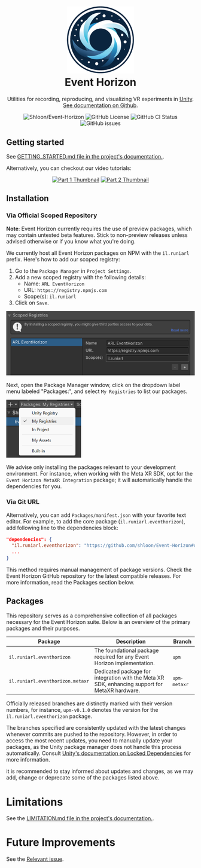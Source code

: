 <h1 align="center">
    <img src="Packages/il.runiarl.eventhorizon/Documentation~/images/event-horizon-logo.png" width="180"/>
    <br>
    Event Horizon
    <br>
</h1>

<p align="center">
    Utilities for recording, reproducing, and visualizing VR experiments in <a href="https://unity.com">Unity</a>. <br/> <a href="Packages/il.runiarl.eventhorizon/Documentation~/">See documentation on Github</a>.
</p>

<p align="center">
    <img alt="Shloon/Event-Horizon" src="https://img.shields.io/badge/shloon-event--horizon-2794d9?style=for-the-badge" />
    <img alt="GitHub License" src="https://img.shields.io/badge/License-MIT/APACHE-548ca4?style=for-the-badge" />
    <img alt="GitHub CI Status" src="https://img.shields.io/github/actions/workflow/status/shloon/Event-Horizon/ci.yml?style=for-the-badge">
    <img alt="GitHub issues" src="https://img.shields.io/github/issues/Shloon/Event-Horizon?style=for-the-badge" />
</p>

## Getting started
See [GETTING_STARTED.md file in the project's documentation.](Packages/il.runiarl.eventhorizon/Documentation~/LIMITATIONS.md).

Alternatively, you can checkout our video tutorials:

<p align="center">
    <a href="https://www.youtube.com/watch?v=Y-a6nUdYZCs"><img alt="Part 1 Thumbnail" src="https://img.youtube.com/vi/Y-a6nUdYZCs/maxresdefault.jpg" width="350"/></a>
    <a href="https://www.youtube.com/watch?v=Dtpcvc3PMVg"><img alt="Part 2 Thumbnail" src="https://img.youtube.com/vi/Dtpcvc3PMVg/maxresdefault.jpg"  width="350"/></a>
</p>

## Installation

### Via Official Scoped Repository
**Note**: Event Horizon currently requires the use of preview packages, which may contain untested beta features. Stick to non-preview releases unless advised otherwise or if you know what you're doing.

We currently host all Event Horizon packages on NPM with the `il.runiarl` prefix. Here's how to add our scoped registry:
1. Go to the `Package Manager` in `Project Settings`.
2. Add a new scoped registry with the following details:
   - Name: `ARL EventHorizon`
   - URL: `https://registry.npmjs.com`
   - Scope(s): `il.runiarl`
3. Click on `Save`.


<img src="Packages/il.runiarl.eventhorizon/Documentation~/images/scoped-registry-01.png" alt="Scoped registry settings illustration" width="540"/>

Next, open the Package Manager window, click on the dropdown label menu labeled "Packages:", and select `My Registries` to list our packages.

<img src="Packages/il.runiarl.eventhorizon/Documentation~/images/scoped-registry-02.png" alt="Scoped registry selection dropdown illustration" width="200" />

We advise only installing the packages relevant to your development environment. For instance, when working with the Meta XR SDK, opt for the `Event Horizon MetaXR Integration` package; it will automatically handle the dependencies for you.

### Via Git URL
Alternatively, you can add `Packages/manifest.json` with your favorite text editor. For example, to add the core package (`il.runiarl.eventhorizon`), add following line to the dependencies block:

```json
"dependencies": {
  "il.runiarl.eventhorizon": "https://github.com/shloon/Event-Horizon#upm",
  ...
}
```

This method requires manual management of package versions. Check the Event Horizon GitHub repository for the latest compatible releases. For more information, read the Packages section below.

## Packages
This repository serves as a comprehensive collection of all packages necessary for the Event Horizon suite. Below is an overview of the primary packages and their purposes.

| Package                          | Description                                                                                    | Branch       |
| -------------------------------- | ---------------------------------------------------------------------------------------------- | ------------ |
| `il.runiarl.eventhorizon`        | The foundational package required for any Event Horizon implementation.                        | `upm`        |
| `il.runiarl.eventhorizon.metaxr` | Dedicated package for integration with the Meta XR SDK, enhancing support for MetaXR hardware. | `upm-metaxr` |

Officially released branches are distinctly marked with their version numbers, for instance, `upm-v0.1.0` denotes the version for the `il.runiarl.eventhorizon` package.

The branches specified are consistently updated with the latest changes whenever commits are pushed to the repository. However, in order to access the most recent updates, you need to manually update your packages, as the Unity package manager does not handle this process automatically. Consult [Unity's documentation on Locked Dependencies](https://docs.unity3d.com/Manual/upm-git.html#git-locks) for more information.

it is recommended to stay informed about updates and changes, as we may add, change or deprecate some of the packages listed above.

# Limitations

See the [LIMITATION.md file in the project's documentation.](Packages/il.runiarl.eventhorizon/Documentation~/LIMITATIONS.md).

# Future Improvements

See the [Relevant issue](https://github.com/shloon/Event-Horizon/issues/2).
